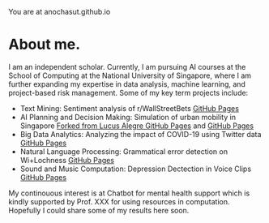 You are at anochasut.github.io
# About me.
I am an independent scholar. Currently, I am pursuing AI courses at the School of Computing at the National University of Singapore, where I am further expanding my expertise in data analysis, machine learning, and project-based risk management. Some of my key term projects include:

* Text Mining: Sentiment analysis of r/WallStreetBets [GitHub Pages](https://github.com/aniruok9/CS5246-Text-Mining-project)
* AI Planning and Decision Making: Simulation of urban mobility in Singapore [Forked from Lucus Alegre GitHub Pages](https://github.com/anochasut/sumo-rl) and [GitHub Pages](https://github.com/achmadyogi/SumoProject)
* Big Data Analytics: Analyzing the impact of COVID-19 using Twitter data [GitHub Pages](https://github.com/sancsaha/CS5344)
* Natural Language Processing: Grammatical error detection on Wi+Lochness [GitHub Pages](https://github.com/azztt/CS4248_Project)
* Sound and Music Computation: Depression Dectection in Voice Clips [GitHub Pages](https://github.com/anochasut/DepressionDetection)

My continouous interest is at Chatbot for mental health support which is kindly supported by Prof. XXX for using resources in computation. Hopefully I could share some of my results here soon.
